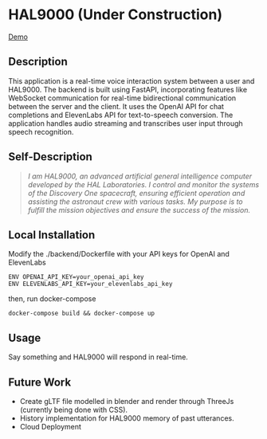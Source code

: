 # HAL9000 (Under Construction)

[Demo]()

## Description

This application is a real-time voice interaction system between a user and HAL9000. The backend is built using FastAPI, incorporating features like WebSocket communication for real-time bidirectional communication between the server and the client. It uses the OpenAI API for chat completions and ElevenLabs API for text-to-speech conversion. The application handles audio streaming and transcribes user input through speech recognition.


## Self-Description

>*I am HAL9000, an advanced artificial general intelligence computer developed by the HAL Laboratories. I control and monitor the systems of the Discovery One spacecraft, ensuring efficient operation and assisting the astronaut crew with various tasks. My purpose is to fulfill the mission objectives and ensure the success of the mission.*

## Local Installation

Modify the ./backend/Dockerfile with your API keys for OpenAI and ElevenLabs

```#!/bin/bash
ENV OPENAI_API_KEY=your_openai_api_key
ENV ELEVENLABS_API_KEY=your_elevenlabs_api_key
```

then, run docker-compose

```#!/bin/bash
docker-compose build && docker-compose up
```

## Usage

Say something and HAL9000 will respond in real-time.

## Future Work

* Create gLTF file modelled in blender and render through ThreeJs (currently being done with CSS).
* History implementation for HAL9000 memory of past utterances.
* Cloud Deployment
